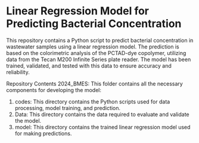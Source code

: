 

# Linear Regression Model for Predicting Bacterial Concentration



This repository contains a Python script to predict bacterial concentration in wastewater samples using a linear regression model. The prediction is based on the colorimetric analysis of the PCTAD-dye copolymer, utilizing data from the Tecan M200 Infinite Series plate reader. The model has been trained, validated, and tested with this data to ensure accuracy and reliability.

Repository Contents
2024_BMES: This folder contains all the necessary components for developing the model:
  1. codes: This directory contains the Python scripts used for data processing, model training, and prediction.
  2. Data: This directory contains the data required to evaluate and validate the model.
  3. model: This directory contains the trained linear regression model used for making predictions.
